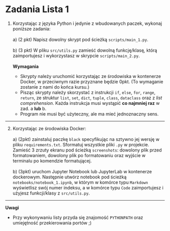 # Zadania Lista 1

1. Korzystając z języka Python i jedynie z wbudowanych paczek, wykonaj poniższe zadania:
    <br><br>
    a) (2 pkt) Napisz dowolny skrypt pod ścieżką `scripts/main_1.py`.
    <br><br>
    b) (3 pkt) W pliku `src/utils.py` zamieść dowolną funkcję/klasę, którą zaimportujesz i wykorzystasz w skrypcie `scripts/main_2.py`.
    <br><br>
    **Wymagania**

   - Skrypty należy uruchomić korzystając ze środowiska w kontenerze Docker, w przeciwnym razie przyznane będzie 0pkt. (To wymaganie zostanie z nami do końca kursu.)
   - Pisząc skrypty należy skorzystać z instrukcji `if`, `else`, `for`, `range`, `return`, ze struktur `list`, `set`, `dict`, `tuple`, `class`, `dataclass` oraz z *list comprehension*. Każda instrukcja musi wystąpić **co najmniej raz** w zad. a **lub** b.
   - Program nie musi być użyteczny, ale ma mieć jednoznaczny sens. 

---
2. Korzystając ze środowiska Docker:
    <br><br>
    a) (2pkt) zainstaluj paczkę `black` specyfikując na sztywno jej wersję w pliku `requirements.txt`. Sformatuj wszystkie pliki `.py` w projekcie. Zamieść 3 zrzuty ekranu pod ścieżką `screenshots`: dowolony plik przed formatowaniem, dowolony plik po formatowaniu oraz wyjście w terminalu po komendzie formatującej. 
    <br><br>
    b) (3pkt) uruchom Jupyter Notebook lub JupyterLab w kontenerze dockerowym. Następnie utwórz notebook pod ścieżką `notebooks/notebook_1.ipynb`, w którym w komórce typu `Markdown` wyświetlisz swój numer indeksu, a w komórce typu `Code` zaimportujesz i użyjesz funkcji/klasy z `src/utils.py`.

---

**Uwagi**
- Przy wykonywaniu listy przyda się znajomość `PYTHONPATH` oraz umiejętność przekierowania portów ;)
